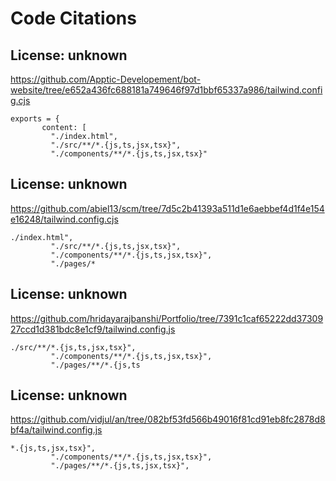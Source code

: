 # Code Citations

## License: unknown
https://github.com/Apptic-Developement/bot-website/tree/e652a436fc688181a749646f97d1bbf65337a986/tailwind.config.cjs

```
exports = {
       content: [
         "./index.html",
         "./src/**/*.{js,ts,jsx,tsx}",
         "./components/**/*.{js,ts,jsx,tsx}"
```


## License: unknown
https://github.com/abiel13/scm/tree/7d5c2b41393a511d1e6aebbef4d1f4e154e16248/tailwind.config.cjs

```
./index.html",
         "./src/**/*.{js,ts,jsx,tsx}",
         "./components/**/*.{js,ts,jsx,tsx}",
         "./pages/*
```


## License: unknown
https://github.com/hridayarajbanshi/Portfolio/tree/7391c1caf65222dd3730927ccd1d381bdc8e1cf9/tailwind.config.js

```
./src/**/*.{js,ts,jsx,tsx}",
         "./components/**/*.{js,ts,jsx,tsx}",
         "./pages/**/*.{js,ts
```


## License: unknown
https://github.com/vidjul/an/tree/082bf53fd566b49016f81cd91eb8fc2878d8bf4a/tailwind.config.js

```
*.{js,ts,jsx,tsx}",
         "./components/**/*.{js,ts,jsx,tsx}",
         "./pages/**/*.{js,ts,jsx,tsx}",
```

